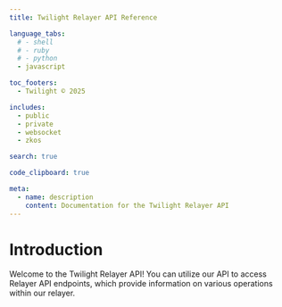 ```yaml
---
title: Twilight Relayer API Reference

language_tabs:
  # - shell
  # - ruby
  # - python
  - javascript

toc_footers:
  - Twilight © 2025

includes:
  - public
  - private
  - websocket
  - zkos

search: true

code_clipboard: true

meta:
  - name: description
    content: Documentation for the Twilight Relayer API
---
```


# Introduction

Welcome to the Twilight Relayer API! You can utilize our API to access Relayer API endpoints, which provide information on various operations within our relayer.
